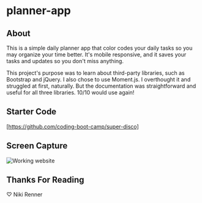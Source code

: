# planner-app

## About

This is a simple daily planner app that color codes your daily tasks so you may organize your time better. It's mobile responsive, and it saves your tasks and updates so you don't miss anything.

This project's purpose was to learn about third-party libraries, such as Bootstrap and jQuery. I also chose to use Moment.js. I overthought it and struggled at first, naturally. But the documentation was straightforward and useful for all three libraries. 10/10 would use again!

## Starter Code

[https://github.com/coding-boot-camp/super-disco]

## Screen Capture

![Working website](assets%5Cimages%5Cscreen-capture.gif)

## Thanks For Reading

♡ Niki Renner

